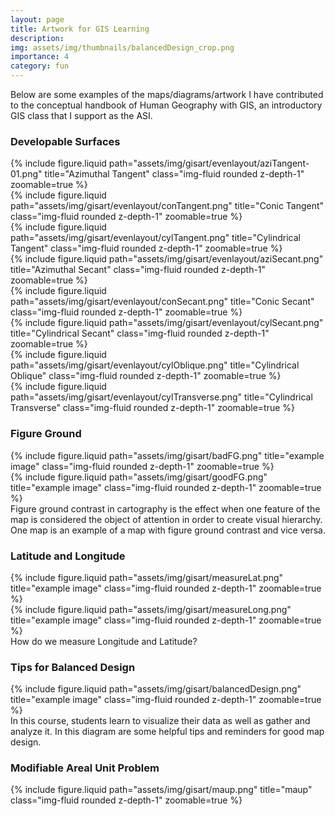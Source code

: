 ```yaml
---
layout: page
title: Artwork for GIS Learning
description: 
img: assets/img/thumbnails/balancedDesign_crop.png
importance: 4
category: fun
---
```


Below are some examples of the maps/diagrams/artwork I have contributed to the conceptual handbook of Human Geography with GIS, an introductory GIS class that I support as the ASI.

### Developable Surfaces 

<div class="row justify-content-sm-center">
  <div class="col-sm-3 mt-3 mt-md-0">
    {% include figure.liquid path="assets/img/gisart/evenlayout/aziTangent-01.png" title="Azimuthal Tangent" class="img-fluid rounded z-depth-1" zoomable=true %}
  </div>
  <div class="col-sm-3 mt-3 mt-md-0">
    {% include figure.liquid path="assets/img/gisart/evenlayout/conTangent.png" title="Conic Tangent" class="img-fluid rounded z-depth-1" zoomable=true %}
  </div>
  <div class="col-sm-3 mt-3 mt-md-0">
    {% include figure.liquid path="assets/img/gisart/evenlayout/cylTangent.png" title="Cylindrical Tangent" class="img-fluid rounded z-depth-1" zoomable=true %}
  </div>
</div>

<div class="row justify-content-sm-center">
  <div class="col-sm-3 mt-3 mt-md-0">
    {% include figure.liquid path="assets/img/gisart/evenlayout/aziSecant.png" title="Azimuthal Secant" class="img-fluid rounded z-depth-1" zoomable=true %}
  </div>
  <div class="col-sm-3 mt-3 mt-md-0">
    {% include figure.liquid path="assets/img/gisart/evenlayout/conSecant.png" title="Conic Secant" class="img-fluid rounded z-depth-1" zoomable=true %}
  </div>
  <div class="col-sm-3 mt-3 mt-md-0">
    {% include figure.liquid path="assets/img/gisart/evenlayout/cylSecant.png" title="Cylindrical Secant" class="img-fluid rounded z-depth-1" zoomable=true %}
  </div>
</div>

<div class="row justify-content-sm-center">
  <div class="col-sm-3 mt-3 mt-md-0">
    {% include figure.liquid path="assets/img/gisart/evenlayout/cylOblique.png" title="Cylindrical Oblique" class="img-fluid rounded z-depth-1" zoomable=true %}
  </div>
  <div class="col-sm-3 mt-3 mt-md-0">
    {% include figure.liquid path="assets/img/gisart/evenlayout/cylTransverse.png" title="Cylindrical Transverse" class="img-fluid rounded z-depth-1" zoomable=true %}
</div>
</div>

### Figure Ground

<div class="row justify-content-sm-center">
  <div class="col-sm-10 mt-3 mt-md-0">
    {% include figure.liquid path="assets/img/gisart/badFG.png" title="example image" class="img-fluid rounded z-depth-1" zoomable=true %}
  </div>
  <div class="col-sm-10 mt-3 mt-md-0">
    {% include figure.liquid path="assets/img/gisart/goodFG.png" title="example image" class="img-fluid rounded z-depth-1" zoomable=true %}
  </div>
  <div class="caption">
    Figure ground contrast in cartography is the effect when one feature of the map is considered the object of attention in order to create visual hierarchy. One map is an example of a map with figure ground contrast and vice versa.
</div>
</div>

### Latitude and Longitude  

<div class="row justify-content-sm-center">
  <div class="col-sm-6 mt-3 mt-md-0">
    {% include figure.liquid path="assets/img/gisart/measureLat.png" title="example image" class="img-fluid rounded z-depth-1" zoomable=true %}
  </div>
  <div class="col-sm-6 mt-3 mt-md-0">
    {% include figure.liquid path="assets/img/gisart/measureLong.png" title="example image" class="img-fluid rounded z-depth-1" zoomable=true %}
  </div>
<div class="caption">
    How do we measure Longitude and Latitude?
</div>
</div>

### Tips for Balanced Design

<div class="row justify-content-sm-center">
  <div class="col-12 mt-3 mt-md-0">
    {% include figure.liquid path="assets/img/gisart/balancedDesign.png" title="example image" class="img-fluid rounded z-depth-1" zoomable=true %}
  </div>
  <div class="caption">
  In this course, students learn to visualize their data as well as gather and analyze it. In this diagram are some helpful tips and reminders for good map design. 
</div>
</div>

### Modifiable Areal Unit Problem 

<div class="row justify-content-sm-center">
  <div class="col-sm-10 mt-3 mt-md-0">
    {% include figure.liquid path="assets/img/gisart/maup.png" title="maup" class="img-fluid rounded z-depth-1" zoomable=true %}
  </div>
  </div>